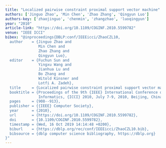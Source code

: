 ```yaml
---
title: "Localized pairwise constraint proximal support vector machine"
authors: ['Jinguo Zhao', 'Min Chen', 'Zhao Zhang', 'Qingyun Luo']
authors-key: ['zhaojinguo', 'chenmin', 'zhangzhao', 'luoqingyun']
year: "2010"
article-link: "https://doi.org/10.1109/COGINF.2010.5599782"
venue: "IEEE ICCI"
bibex: "@inproceedings{DBLP:conf/IEEEicci/ZhaoCZL10,
  author    = {Jinguo Zhao and
               Min Chen and
               Zhao Zhang and
               Qingyun Luo},
  editor    = {Fuchun Sun and
               Yingxu Wang and
               Jianhua Lu and
               Bo Zhang and
               Witold Kinsner and
               Lotfi A. Zadeh},
  title     = {Localized pairwise constraint proximal support vector machine},
  booktitle = {Proceedings of the 9th {IEEE} International Conference on Cognitive
               Informatics, {ICCI} 2010, July 7-9, 2010, Beijing, China},
  pages     = {908--913},
  publisher = {{IEEE} Computer Society},
  year      = {2010},
  url       = {https://doi.org/10.1109/COGINF.2010.5599782},
  doi       = {10.1109/COGINF.2010.5599782},
  timestamp = {Wed, 16 Oct 2019 14:14:48 +0200},
  biburl    = {https://dblp.org/rec/conf/IEEEicci/ZhaoCZL10.bib},
  bibsource = {dblp computer science bibliography, https://dblp.org}
}"
---
```

